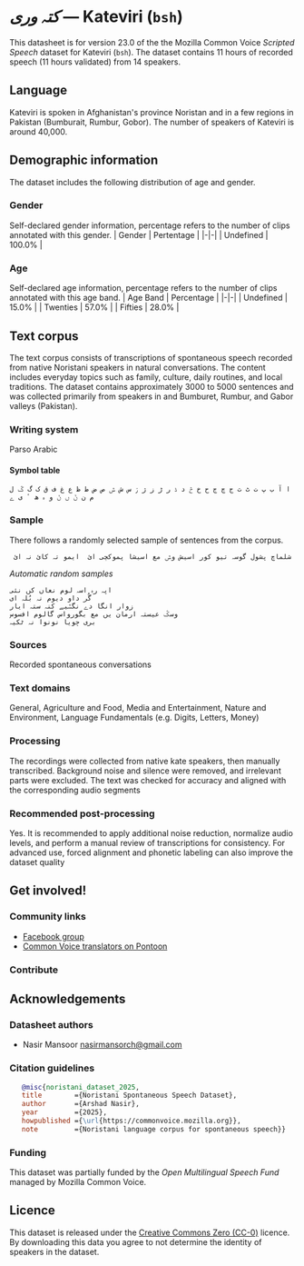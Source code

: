 # *کتہ وری* &mdash; Kateviri (`bsh`)
This datasheet is for version 23.0 of the the Mozilla Common Voice *Scripted Speech* dataset 
for Kateviri (`bsh`). The dataset contains 11 hours of recorded
speech (11 hours validated) from 14 speakers.

## Language
Kateviri is spoken in Afghanistan's province Noristan and in a few regions in Pakistan (Bumburait, Rumbur, Gobor). The number of speakers of Kateviri is around 40,000.
<!-- {{LANGUAGE_DESCRIPTION}} -->
<!-- Provide a brief (1-2 paragraph) description of your language -->
<!-- ### Variants -->
<!-- {{VARIANT_DESCRIPTION}} -->
<!-- @ OPTIONAL @ -->
<!-- Describe the variants (MCV variants) of your language -->
<!-- Original Answer: -->
<!-- The dataset primarily includes (kamveri)  kati as the main variety with limited samples from ashkun and prasun dialects these varieties are mutually  intelligible to some extent but have differences in pronunciation. -->

## Demographic information
The dataset includes the following distribution of age and gender.
<!-- You can get a lot of the information in this section from https://analyzer.cv-toolbox.web.tr/browse -->

### Gender
Self-declared gender information, percentage refers to the number of clips annotated with this gender.
| Gender | Pertentage |
|-|-|
| Undefined | 100.0% |
<!-- {{GENDER_TABLE}} -->
<!-- @ AUTOMATICALLY GENERATED @ -->
<!-- | Gender | Frequency |
|--------|-----------|
| male, masculine | ? |
| undeclared | ? |
| female, feminine | ? | -->

### Age
Self-declared age information, percentage refers to the number of clips annotated with this age band.
| Age Band | Percentage |
|-|-|
| Undefined | 15.0% |
| Twenties | 57.0% |
| Fifties | 28.0% |
<!-- {{AGE_TABLE}} -->
<!-- @ AUTOMATICALLY GENERATED @ -->
<!-- | Age band | Frequency |
|----------|-----------|
| teens | ? |
| twenties | ? |
| thirties | ? |
| fourties | ? |
| fifties | ? |
   ...if other age ranges are present in your data, add rows... -->

## Text corpus
The text corpus consists of transcriptions of spontaneous speech recorded from native Noristani speakers in natural conversations. The content includes everyday topics such as family, culture, daily routines, and local traditions. The dataset contains approximately 3000 to 5000  sentences and was collected primarily from speakers in  and Bumburet, Rumbur, and Gabor valleys (Pakistan).
<!-- {{TEXT_CORPUS_DESCRIPTION}} -->
<!-- @ OPTIONAL @ -->
<!-- An overview of the text corpus, with information such as average length (in characters and words) of validated sentences. -->

### Writing system
Parso Arabic
<!-- {{WRITING_SYSTEM_DESCRIPTION}} -->
<!-- @ OPTIONAL @ -->
<!-- A description of the writing system (or writing systems) used in the text corpus -->

#### Symbol table
```ا آ ب پ ت ٹ ث ج چ ڄ ح خ څ د ڈ ر ڑ ز ژ ڗ س ش ݜ ص ض ط ظ ع غ ف ق ک گ ݣ ل م ن ݨ ں ݩ و ہ ھ ٴ ی ے  ```
<!-- {{ALPHABET_TABLE}} -->
<!-- @ OPTIONAL @ -->
<!-- If the writing system is alphabetic, you can include the valid alphabet here -->

### Sample
There follows a randomly selected sample of sentences from the corpus.
```
 شلماچ پشول گوسہ تیو کور اسیش وݜ مع اسیشا پموکچی ائ  ایمو تہ کائ نہ ائ
```

*Automatic random samples*

```
اپہ رہ اسہ لوم نعاں کں نئی
گُر داو دیوم نہ بُلہ ای
زوار انگا دے نگݜیے کنہ ستہ ایار
وسݣ عیستہ ارمان یں مع بگورواس گالوم افسوس
بری جِویا نونوا نہ ٹکیہ
```
<!-- {{SENTENCES_SAMPLE}} -->

### Sources
Recorded spontaneous conversations
<!-- {{SOURCES_LIST}} -->
<!-- @ OPTIONAL @ -->
<!-- A list of sentence sources, can be curated to the top-N -->

### Text domains
General, Agriculture and Food, Media and Entertainment, Nature and Environment, Language Fundamentals (e.g. Digits, Letters, Money)
<!-- {{TEXT_DOMAIN_DESCRIPTION}} -->
<!-- @ OPTIONAL @ -->
<!-- What text domains are represented in the corpus? -->

### Processing
The recordings were collected from native kate  speakers, then manually transcribed. Background noise and silence were removed, and irrelevant parts were excluded. The text was checked for accuracy and aligned with the corresponding audio segments
<!-- {{PROCESSING_DESCRIPTION}} -->
<!-- @ OPTIONAL @ -->
<!-- How has the text data been processed -->

### Recommended post-processing
Yes. It is recommended to apply additional noise reduction, normalize audio levels, and perform a manual review of transcriptions for consistency. For advanced use, forced alignment and phonetic labeling can also improve the dataset quality
<!-- {{RECOMMENDED_POSTPROCESSING_DESCRIPTION}} -->
<!-- @ OPTIONAL @ -->
<!-- What should people do before they use the data, for example Unicode normalisation -->

## Get involved!

### Community links
* [Facebook group](https://www.facebook.com/share/g/1Fw7UnLrtN/)
* [Common Voice translators on Pontoon](https://pontoon.mozilla.org/bsh/common-voice/contributors/)
<!-- {{COMMUNITY_LINKS_LIST}} -->
<!-- @ OPTIONAL @ -->
<!-- Links to community chats / fora -->

### Contribute
<!-- {{CONTRIBUTE_LINKS_LIST}} -->
<!-- Here you can include links for how to contribute to the dataset -->

## Acknowledgements

### Datasheet authors
* Nasir Mansoor <nasirmansorch@gmail.com>
<!-- {{DATASHEET_AUTHORS_LIST}} -->
<!-- A list in the format of: Your Name <email@email.com> -->

### Citation guidelines
```bibtex
   @misc{noristani_dataset_2025,
   title        ={Noristani Spontaneous Speech Dataset},
   author       ={Arshad Nasir},
   year         ={2025},
   howpublished ={\url{https://commonvoice.mozilla.org}},
   note         ={Noristani language corpus for spontaneous speech}} 
```
<!-- {{CITATION_DESCRIPTION}} -->
<!-- @ OPTIONAL @ -->
<!-- If you published a paper and would like people to cite it, you can include the BiBTeX here -->

### Funding
This dataset was partially funded by the *Open Multilingual Speech Fund* managed by Mozilla Common Voice.
<!-- {{FUNDING_DESCRIPTION}} -->
<!-- @ OPTIONAL @ -->
<!-- If you received any funding, you can include the acknowledgement here -->

## Licence
This dataset is released under the [Creative Commons Zero (CC-0)](https://creativecommons.org/public-domain/cc0/) licence. By downloading this data
you agree to not determine the identity of speakers in the dataset.